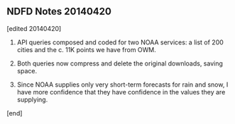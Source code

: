 ## NDFD Notes 20140420

[edited 20140420]

1. API queries composed and coded for two NOAA services: a list of 200 cities and the c. 11K points we have from OWM.

1. Both queries now compress and delete the original downloads, saving space. 

1. Since NOAA supplies only very short-term forecasts for rain and snow, I have more confidence that they have confidence in the values they are supplying.

[end]
